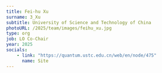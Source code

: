 ```yaml
---
title: Fei-hu Xu
surname: 3_Xu
subtitle: University of Science and Technology of China
photoURL: /2025/team/images/feihu_xu.jpg
type: org
job: LO Co-Chair
year: 2025
socials:
    - link: "https://quantum.ustc.edu.cn/web/en/node/475"
      name: Site
---
```


